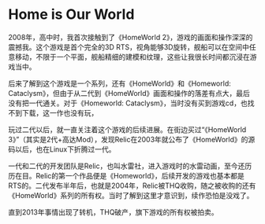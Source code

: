 # Home is Our World

2008年，高中时，我首次接触到了《HomeWorld 2》，游戏的画面和操作深深的震撼我。这个游戏是首个完全的3D RTS，视角能够3D旋转，舰船可以在空间中任意移动，不限于一个平面，舰船精细的建模和纹理，这些让我很长时间都沉浸在游戏当中。

后来了解到这个游戏是一个系列，还有《HomeWorld》和《Homeworld: Cataclysm》，但由于从二代到《HomeWorld》画面和操作的落差有点大，最后没有把一代通关。对于《Homeworld: Cataclysm》，当时没有买到游戏cd，也找不到下载，这一作也没有玩，

玩过二代以后，就一直关注着这个游戏的后续进展。在街边买过“《HomeWorld 3》”（其实是2代+高达Mod），发现Relic在2003年就公布了《HomeWorld》的源码以后，也在Linux下折腾过一代。

一代和二代的开发团队是Relic，也叫水雷社，进入游戏时的水雷动画，至今还历历在目。Relic的第一个作品便是《Homeworld》，后续开发的游戏也基本都是RTS的。二代发布半年后，也就是2004年，Relic被THQ收购，随之被收购的还有《HomeWorld》系列的所有权。当时了解到这里才意识到，续作恐怕是没戏了。

直到2013年事情出现了转机，THQ破产，旗下游戏的所有权被拍卖。
